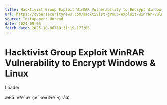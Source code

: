 ```yaml
---
title: Hacktivist Group Exploit WinRAR Vulnerability to Encrypt Windows & Linux
url: https://cybersecuritynews.com/hacktivist-group-exploit-winrar-vulnerability/
source: Instapaper: Unread
date: 2024-09-05
fetch_date: 2025-10-06T18:31:19.177265
---
```


# Hacktivist Group Exploit WinRAR Vulnerability to Encrypt Windows & Linux

Loader

æ­£å¨éªè¯æ¨çè¯·æ±ï¼è¯·ç¨åâ¦